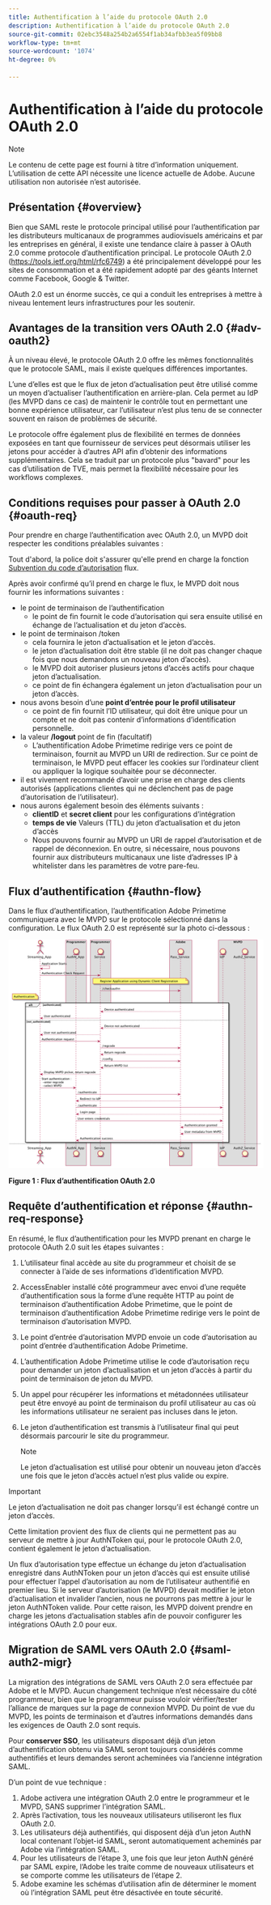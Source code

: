 ```yaml
---
title: Authentification à l’aide du protocole OAuth 2.0
description: Authentification à l’aide du protocole OAuth 2.0
source-git-commit: 02ebc3548a254b2a6554f1ab34afbb3ea5f09bb8
workflow-type: tm+mt
source-wordcount: '1074'
ht-degree: 0%

---
```


# Authentification à l’aide du protocole OAuth 2.0

>[!NOTE]
>
>Le contenu de cette page est fourni à titre d’information uniquement. L’utilisation de cette API nécessite une licence actuelle de Adobe. Aucune utilisation non autorisée n’est autorisée.

## Présentation {#overview}

Bien que SAML reste le protocole principal utilisé pour l’authentification par les distributeurs multicanaux de programmes audiovisuels américains et par les entreprises en général, il existe une tendance claire à passer à OAuth 2.0 comme protocole d’authentification principal. Le protocole OAuth 2.0 (https://tools.ietf.org/html/rfc6749) a été principalement développé pour les sites de consommation et a été rapidement adopté par des géants Internet comme Facebook, Google &amp; Twitter.

OAuth 2.0 est un énorme succès, ce qui a conduit les entreprises à mettre à niveau lentement leurs infrastructures pour les soutenir.



## Avantages de la transition vers OAuth 2.0 {#adv-oauth2}

À un niveau élevé, le protocole OAuth 2.0 offre les mêmes fonctionnalités que le protocole SAML, mais il existe quelques différences importantes.

L’une d’elles est que le flux de jeton d’actualisation peut être utilisé comme un moyen d’actualiser l’authentification en arrière-plan. Cela permet au IdP (les MVPD dans ce cas) de maintenir le contrôle tout en permettant une bonne expérience utilisateur, car l’utilisateur n’est plus tenu de se connecter souvent en raison de problèmes de sécurité.

Le protocole offre également plus de flexibilité en termes de données exposées en tant que fournisseur de services peut désormais utiliser les jetons pour accéder à d’autres API afin d’obtenir des informations supplémentaires. Cela se traduit par un protocole plus &quot;bavard&quot; pour les cas d’utilisation de TVE, mais permet la flexibilité nécessaire pour les workflows complexes.





## Conditions requises pour passer à OAuth 2.0 {#oauth-req}

Pour prendre en charge l’authentification avec OAuth 2.0, un MVPD doit respecter les conditions préalables suivantes :

Tout d&#39;abord, la police doit s&#39;assurer qu&#39;elle prend en charge la fonction [Subvention du code d’autorisation](https://oauthlib.readthedocs.io/en/latest/oauth2/grants/authcode.html) flux.

Après avoir confirmé qu’il prend en charge le flux, le MVPD doit nous fournir les informations suivantes :

* le point de terminaison de l’authentification
   * le point de fin fournit le code d’autorisation qui sera ensuite utilisé en échange de l’actualisation et du jeton d’accès.
* le point de terminaison /token
   * cela fournira le jeton d’actualisation et le jeton d’accès.
   * le jeton d’actualisation doit être stable (il ne doit pas changer chaque fois que nous demandons un nouveau jeton d’accès).
   * le MVPD doit autoriser plusieurs jetons d’accès actifs pour chaque jeton d’actualisation.
   * ce point de fin échangera également un jeton d’actualisation pour un jeton d’accès.
* nous avons besoin d’une **point d’entrée pour le profil utilisateur**
   * ce point de fin fournit l’ID utilisateur, qui doit être unique pour un compte et ne doit pas contenir d’informations d’identification personnelle.
* la valeur **/logout** point de fin (facultatif)
   * L’authentification Adobe Primetime redirige vers ce point de terminaison, fournit au MVPD un URI de redirection. Sur ce point de terminaison, le MVPD peut effacer les cookies sur l’ordinateur client ou appliquer la logique souhaitée pour se déconnecter.
* il est vivement recommandé d’avoir une prise en charge des clients autorisés (applications clientes qui ne déclenchent pas de page d’autorisation de l’utilisateur).
* nous aurons également besoin des éléments suivants :
   * **clientID** et **secret client** pour les configurations d’intégration
   * **temps de vie** Valeurs (TTL) du jeton d’actualisation et du jeton d’accès
   * Nous pouvons fournir au MVPD un URI de rappel d’autorisation et de rappel de déconnexion. En outre, si nécessaire, nous pouvons fournir aux distributeurs multicanaux une liste d’adresses IP à whitelister dans les paramètres de votre pare-feu.


## Flux d’authentification {#authn-flow}

Dans le flux d’authentification, l’authentification Adobe Primetime communiquera avec le MVPD sur le protocole sélectionné dans la configuration. Le flux OAuth 2.0 est représenté sur la photo ci-dessous :



![Diagramme pour afficher le flux d’authentification dans l’authentification Adobe qui communique avec le MVPD sur le protocole sélectionné dans la configuration.](assets/authn-flow.png)

**Figure 1 : Flux d’authentification OAuth 2.0**



## Requête d’authentification et réponse {#authn-req-response}

En résumé, le flux d’authentification pour les MVPD prenant en charge le protocole OAuth 2.0 suit les étapes suivantes :

1. L’utilisateur final accède au site du programmeur et choisit de se connecter à l’aide de ses informations d’identification MVPD.
1. AccessEnabler installé côté programmeur avec envoi d’une requête d’authentification sous la forme d’une requête HTTP au point de terminaison d’authentification Adobe Primetime, que le point de terminaison d’authentification Adobe Primetime redirige vers le point de terminaison d’autorisation MVPD.
1. Le point d’entrée d’autorisation MVPD envoie un code d’autorisation au point d’entrée d’authentification Adobe Primetime.
1. L’authentification Adobe Primetime utilise le code d’autorisation reçu pour demander un jeton d’actualisation et un jeton d’accès à partir du point de terminaison de jeton du MVPD.
1. Un appel pour récupérer les informations et métadonnées utilisateur peut être envoyé au point de terminaison du profil utilisateur au cas où les informations utilisateur ne seraient pas incluses dans le jeton.
1. Le jeton d’authentification est transmis à l’utilisateur final qui peut désormais parcourir le site du programmeur.

   >[!NOTE]
   >
   >Le jeton d’actualisation est utilisé pour obtenir un nouveau jeton d’accès une fois que le jeton d’accès actuel n’est plus valide ou expire.


>[!IMPORTANT]
>
>Le jeton d’actualisation ne doit pas changer lorsqu’il est échangé contre un jeton d’accès.

Cette limitation provient des flux de clients qui ne permettent pas au serveur de mettre à jour AuthNToken qui, pour le protocole OAuth 2.0, contient également le jeton d’actualisation.

Un flux d’autorisation type effectue un échange du jeton d’actualisation enregistré dans AuthNToken pour un jeton d’accès qui est ensuite utilisé pour effectuer l’appel d’autorisation au nom de l’utilisateur authentifié en premier lieu. Si le serveur d’autorisation (le MVPD) devait modifier le jeton d’actualisation et invalider l’ancien, nous ne pourrons pas mettre à jour le jeton AuthNToken valide. Pour cette raison, les MVPD doivent prendre en charge les jetons d’actualisation stables afin de pouvoir configurer les intégrations OAuth 2.0 pour eux.


## Migration de SAML vers OAuth 2.0 {#saml-auth2-migr}

La migration des intégrations de SAML vers OAuth 2.0 sera effectuée par Adobe et le MVPD. Aucun changement technique n’est nécessaire du côté programmeur, bien que le programmeur puisse vouloir vérifier/tester l’alliance de marques sur la page de connexion MVPD. Du point de vue du MVPD, les points de terminaison et d’autres informations demandés dans les exigences de Oauth 2.0 sont requis.

Pour **conserver SSO**, les utilisateurs disposant déjà d’un jeton d’authentification obtenu via SAML seront toujours considérés comme authentifiés et leurs demandes seront acheminées via l’ancienne intégration SAML.

D’un point de vue technique :

1. Adobe activera une intégration OAuth 2.0 entre le programmeur et le MVPD, SANS supprimer l’intégration SAML.
1. Après l’activation, tous les nouveaux utilisateurs utiliseront les flux OAuth 2.0.
1. Les utilisateurs déjà authentifiés, qui disposent déjà d’un jeton AuthN local contenant l’objet-id SAML, seront automatiquement acheminés par Adobe via l’intégration SAML.
1. Pour les utilisateurs de l’étape 3, une fois que leur jeton AuthN généré par SAML expire, l’Adobe les traite comme de nouveaux utilisateurs et se comporte comme les utilisateurs de l’étape 2.
1. Adobe examine les schémas d’utilisation afin de déterminer le moment où l’intégration SAML peut être désactivée en toute sécurité.
